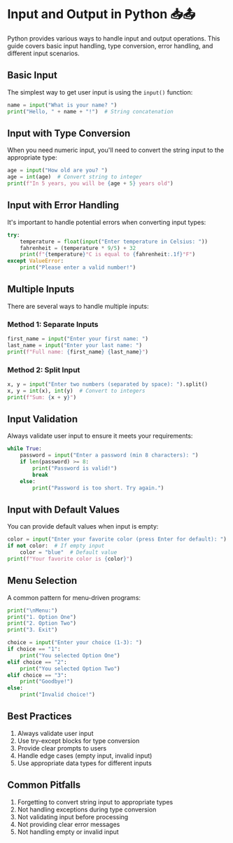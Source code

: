 # Input and Output in Python 📥📤

Python provides various ways to handle input and output operations. This guide covers basic input handling, type conversion, error handling, and different input scenarios.

## Basic Input

The simplest way to get user input is using the `input()` function:

```python
name = input("What is your name? ")
print("Hello, " + name + "!")  # String concatenation
```

## Input with Type Conversion

When you need numeric input, you'll need to convert the string input to the appropriate type:

```python
age = input("How old are you? ")
age = int(age)  # Convert string to integer
print(f"In 5 years, you will be {age + 5} years old")
```

## Input with Error Handling

It's important to handle potential errors when converting input types:

```python
try:
    temperature = float(input("Enter temperature in Celsius: "))
    fahrenheit = (temperature * 9/5) + 32
    print(f"{temperature}°C is equal to {fahrenheit:.1f}°F")
except ValueError:
    print("Please enter a valid number!")
```

## Multiple Inputs

There are several ways to handle multiple inputs:

### Method 1: Separate Inputs
```python
first_name = input("Enter your first name: ")
last_name = input("Enter your last name: ")
print(f"Full name: {first_name} {last_name}")
```

### Method 2: Split Input
```python
x, y = input("Enter two numbers (separated by space): ").split()
x, y = int(x), int(y)  # Convert to integers
print(f"Sum: {x + y}")
```

## Input Validation

Always validate user input to ensure it meets your requirements:

```python
while True:
    password = input("Enter a password (min 8 characters): ")
    if len(password) >= 8:
        print("Password is valid!")
        break
    else:
        print("Password is too short. Try again.")
```

## Input with Default Values

You can provide default values when input is empty:

```python
color = input("Enter your favorite color (press Enter for default): ").strip()
if not color:  # If empty input
    color = "blue"  # Default value
print(f"Your favorite color is {color}")
```

## Menu Selection

A common pattern for menu-driven programs:

```python
print("\nMenu:")
print("1. Option One")
print("2. Option Two")
print("3. Exit")

choice = input("Enter your choice (1-3): ")
if choice == "1":
    print("You selected Option One")
elif choice == "2":
    print("You selected Option Two")
elif choice == "3":
    print("Goodbye!")
else:
    print("Invalid choice!")
```

## Best Practices

1. Always validate user input
2. Use try-except blocks for type conversion
3. Provide clear prompts to users
4. Handle edge cases (empty input, invalid input)
5. Use appropriate data types for different inputs

## Common Pitfalls

1. Forgetting to convert string input to appropriate types
2. Not handling exceptions during type conversion
3. Not validating input before processing
4. Not providing clear error messages
5. Not handling empty or invalid input 